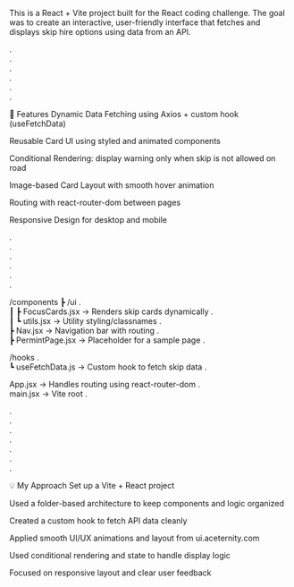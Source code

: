 This is a React + Vite project built for the React coding challenge. The goal was to create an interactive, user-friendly interface that fetches and displays skip hire options using data from an API.


.<br>
.<br>
.<br>
.<br>
.<br>
.<br>

🚀 Features
Dynamic Data Fetching using Axios + custom hook (useFetchData)

Reusable Card UI using styled and animated components

Conditional Rendering: display warning only when skip is not allowed on road

Image-based Card Layout with smooth hover animation

Routing with react-router-dom between pages

Responsive Design for desktop and mobile

.<br>
.<br>
.<br>
.<br>
.<br>
.<br>

/components
 ┣ /ui .<br>
 ┃ ┣ FocusCards.jsx     → Renders skip cards dynamically .<br>
 ┃ ┗ utils.jsx          → Utility styling/classnames .<br>
 ┣ Nav.jsx              → Navigation bar with routing .<br>
 ┣ PermintPage.jsx      → Placeholder for a sample page .<br>

/hooks .<br>
 ┗ useFetchData.js      → Custom hook to fetch skip data .<br>

App.jsx                 → Handles routing using react-router-dom .<br>
main.jsx                → Vite root .<br>


.<br>
.<br>
.<br>
.<br>
.<br>
.<br>
.<br>



💡 My Approach
Set up a Vite + React project

Used a folder-based architecture to keep components and logic organized

Created a custom hook to fetch API data cleanly

Applied smooth UI/UX animations and layout from ui.aceternity.com

Used conditional rendering and state to handle display logic

Focused on responsive layout and clear user feedback
